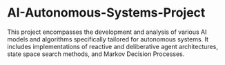 # AI-Autonomous-Systems-Project
This project encompasses the development and analysis of various AI models and algorithms specifically tailored for autonomous systems. It includes implementations of reactive and deliberative agent architectures, state space search methods, and Markov Decision Processes.
